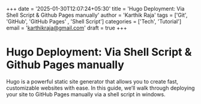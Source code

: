 +++
date = '2025-01-30T12:07:24+05:30'
title = 'Hugo Deployment: Via Shell Script & Github Pages manually'
author = 'Karthik Raja'
tags = ['Git', 'GitHub', 'GitHub Pages' , 'Shell Script']
categories = ['Tech', 'Tutorial']
email = 'karthikraja@gmail.com'
draft = true
+++

# Hugo Deployment: Via Shell Script & Github Pages manually

Hugo is a powerful static site generator that allows you to create fast, customizable websites with ease. In this guide, we’ll walk through deploying your site to GitHub Pages manually via a shell script in windows.
